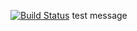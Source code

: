 [![Build Status](https://travis-ci.org/PeterZelenskyy/KEYPR_code_hometask.svg?branch=master)](https://travis-ci.org/PeterZelenskyy/KEYPR_code_hometask)
test message

